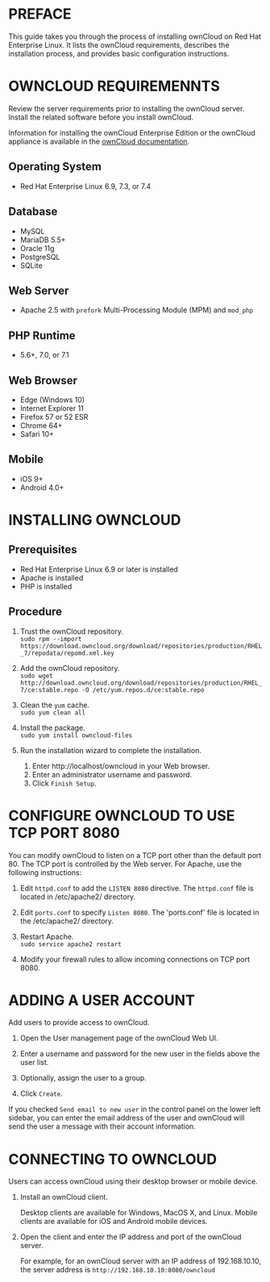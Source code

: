 # PREFACE
This guide takes you through the process of installing ownCloud on Red Hat Enterprise Linux. It lists the ownCloud requirements, describes the installation process, and provides basic configuration instructions.

# OWNCLOUD REQUIREMENNTS
Review the server requirements prior to installing the ownCloud server. Install the related software before you install ownCloud.

Information for installing the ownCloud Enterprise Edition or the ownCloud appliance is available in the [ownCloud documentation](https://doc.owncloud.org/server/latest/admin_manual/contents.html).

## Operating System
- Red Hat Enterprise Linux 6.9, 7.3, or 7.4

## Database
- MySQL
- MariaDB 5.5+
- Oracle 11g
- PostgreSQL
- SQLite

## Web Server
- Apache 2.5 with `prefork`  Multi-Processing Module (MPM) and `mod_php`

## PHP Runtime
- 5.6+, 7.0, or 7.1

## Web Browser
- Edge (Windows 10)
- Internet Explorer 11
- Firefox 57 or 52 ESR
- Chrome 64+
- Safari 10+

## Mobile
- iOS 9+
- Android 4.0+

# INSTALLING OWNCLOUD

## Prerequisites
- Red Hat Enterprise Linux 6.9 or later is installed
- Apache is installed
- PHP is installed

## Procedure
1. Trust the ownCloud repository.  
    ```sudo rpm --import https://download.owncloud.org/download/repositories/production/RHEL_7/repodata/repomd.xml.key```

2. Add the ownCloud repository.  
    ```sudo wget http://download.owncloud.org/download/repositories/production/RHEL_7/ce:stable.repo -O /etc/yum.repos.d/ce:stable.repo```

3. Clean the `yum` cache.  
    ```sudo yum clean all```

4. Install the package.  
    ```sudo yum install owncloud-files```

5. Run the installation wizard to complete the installation.  
    1. Enter http://localhost/owncloud in your Web browser.
    2. Enter an administrator username and password.
    3. Click `Finish Setup`.

# CONFIGURE OWNCLOUD TO USE TCP PORT 8080
You can modify ownCloud to listen on a TCP port other than the default port 80. The TCP port is controlled by the Web server. For Apache, use the following instructions:

1. Edit `httpd.conf` to add the `LISTEN 8080` directive. The `httpd.conf` file is located in /etc/apache2/ directory.

2. Edit `ports.conf` to specify `Listen 8080`. The 'ports.conf' file is located in the /etc/apache2/ directory.

3. Restart Apache.  
    ````sudo service apache2 restart````

4. Modify your firewall rules to allow incoming connections on TCP port 8080.

# ADDING A USER ACCOUNT
Add users to provide access to ownCloud.
1. Open the User management page of the ownCloud Web UI.  

2. Enter a username and password for the new user in the fields above the user list.  

3. Optionally, assign the user to a group.  

4. Click `Create`.  

If you checked `Send email to new user` in the control panel on the lower left sidebar, you can enter the email address of the user and ownCloud will send the user a message with their account information.

# CONNECTING TO OWNCLOUD
Users can access ownCloud using their desktop browser or mobile device.

1. Install an ownCloud client.  

    Desktop clients are available for Windows, MacOS X, and Linux. Mobile clients are available for iOS and Android mobile devices.

2. Open the client and enter the IP address and port of the ownCloud server.  

    For example, for an ownCloud server with an IP address of 192.168.10.10, the server address is `http://192.168.10.10:8080/owncloud`
